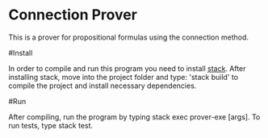 # Connection Prover

This is a prover for propositional formulas using the connection method.

#Install

In order to compile and run this program you need to install [stack](https://docs.haskellstack.org/en/stable/install_and_upgrade/).
After installing stack, move into the project folder and type: 'stack build' to
compile the project and install necessary dependencies.

#Run

After compiling, run the program by typing stack exec prover-exe [args]. To run
tests, type stack test.
